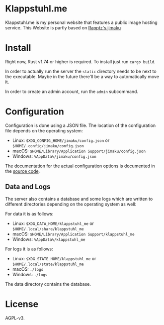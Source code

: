 # Klappstuhl.me

Klappstuhl.me is my personal website that features a public image hosting service.
This Website is partly based on [Rapptz's jimaku](https://github.com/Rapptz/jimaku)


# Install

Right now, Rust v1.74 or higher is required. To install just run `cargo build`.

In order to actually run the server the `static` directory needs to be next to the executable. Maybe in the future there'll be a way to automatically move it.

In order to create an admin account, run the `admin` subcommand.

# Configuration

Configuration is done using a JSON file. The location of the configuration file depends on the operating system:

- Linux: `$XDG_CONFIG_HOME/jimaku/config.json` or `$HOME/.config/jimaku/config.json`
- macOS: `$HOME/Library/Application Support/jimaku/config.json`
- Windows: `%AppData%/jimaku/config.json`

The documentation for the actual configuration options is documented in the [source code](src/config.rs).

## Data and Logs

The server also contains a database and some logs which are written to different directories depending on the operating system as well:

For data it is as follows:

- Linux: `$XDG_DATA_HOME/klappstuhl_me` or `$HOME/.local/share/klappstuhl_me`
- macOS: `$HOME/Library/Application Support/klappstuhl_me`
- Windows: `%AppData%/klappstuhl_me`

For logs it is as follows:

- Linux: `$XDG_STATE_HOME/klappstuhl_me` or `$HOME/.local/state/klappstuhl_me`
- macOS: `./logs`
- Windows: `./logs`

The data directory contains the database.

# License

AGPL-v3.
